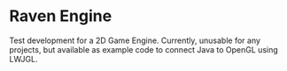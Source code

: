 # Raven Engine
Test development for a 2D Game Engine.
Currently, unusable for any projects, but available as example code to connect Java to OpenGL using LWJGL.